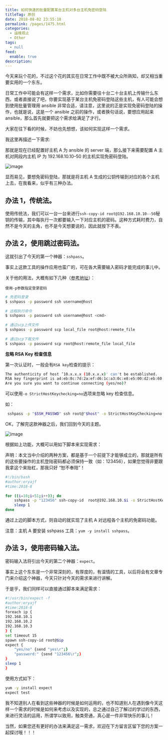 ```yaml
---
title: 如何快速的批量配置某台主机对多台主机免密码登陆
titleTag: 原创
date: 2018-08-02 23:55:18
permalink: /pages/1475.html
categories: 
  - 运维观止
  - Other
tags: 
  - null
feed: 
  enable: true
description: 
---
```


今天来玩个花的，不过这个花的其实在日常工作中既不被大众所熟知，却又相当重要实用的一个东东。



日常工作中可能会有这样一个需求，比如你需要往十台二十台主机上传输什么东西，或者直接说了吧，你要实现基于某台主机免密码登陆这些主机，有人可能会想到使用批量管理用 ansible 非常合适，请注意，这里说的正是实现免密码登陆的操作，也就是说，这是一个 ansible 之前的操作，或者换句话说，要想应用起来 ansible，那么首先就要把这个需求给满足了才行。



大家在往下看的时候，不妨也先想想，该如何实现这样一个需求。



我这里再描述一下需求:



那就是现在已经配置好主机 A 为 ansible 的 server 端，那么接下来需要配置 A 主机对网段内主机 IP 为 192.168.10.10–50 的主机实现免密码登陆。





![image](http://t.eryajf.net/imgs/2021/09/62f493101757bead.jpg)





显而易见，要想免密码登陆，那就是将主机 A 生成的公钥传输到对应的各个主机上去，在我看来，似乎有三种办法。



## 办法 1，传统法。



使用传统法，我们可以一台一台来进行`ssh-copy-id root@192.168.10.10--50`秘钥的传输，其中每执行一次都要输入一下对应主机的密码。这种方式耗时费力，自然不是今天的主角，也不是今天想要说的，因此就按下不表。



## 办法 2，使用跳过密码法。



这就引出了今天的第一个神器：`sshpass`。



事实上这款工具的操作应用也蛮广的，可在各大需要输入密码才能完成的事儿中。



关于他的用法，大概有如下几种（[参考地址](https://www.cnblogs.com/vman/p/5530375.html)）：



`使用-p参数指定登录密码`



```sh
# 免密码登录
$ sshpass -p password ssh username@host
 
# 远程执行命令
$ sshpass -p password ssh username@host <cmd>
 
# 通过scp上传文件
$ sshpass -p password scp local_file root@host:remote_file 
 
# 通过scp下载文件
$ sshpass -p password scp root@host:remote_file local_file
```



**忽略 RSA Key 检查信息**



第一次认证时，一般会有`RSA key`检查的提示：



```sh
The authenticity of host ’10.x.x.x (10.x.x.x)' can't be established.
RSA key fingerprint is a4:eb:8c:7d:2a:ef:d6:1c:a3:0c:e8:e5:00:d2:eb:60.
Are you sure you want to continue connecting (yes/no)?
```



可以使用`-o StrictHostKeychecking=no`选项来忽略 key 检查信息。



如：



```sh
 sshpass -p "$SSH_PASSWD" ssh root@"$host" -o StrictHostKeyChecking=no "$@" 2>/dev/null 
```



OK，了解完这款神器之后，我们回到今天的主题。





![image](http://t.eryajf.net/imgs/2021/09/30222e30c20e6618.jpg)





根据如上功能，大概可以用如下脚本来实现需求：



声明：本文当中介绍的两种方案，都是基于一个前提下才能够成立的，那就是所有的这些要操作的主机登陆密码都必须保持一致（如：123456），如果您觉得非要跟我拿这个来抬杠，那我只好 “恕不奉陪”！



```sh
#!/bin/bash
#author:eryajf
#time:2018-8
 
for ((i=10;i<51;i++)); do
    sshpass -p "123456" ssh-copy-id  root@192.168.10.$i -o StrictHostKeyChecking=no "$@" &> /dev/null
    sleep 1
done
```



通过上边的脚本方式，则自动的就实现了主机 A 对远程各个主机的免密码功能。



注意：主机 A 要安装 sshpass 工具：`yum -y install sshpass`。



## 办法 3，使用密码输入法。



密码输入法将引出今天的第二个神器：`expect`。



事实上这个东东是一个非常深刻的，有厚度的，有温情的工具，以后将会有文章专门来介绍这个神器，今天只针对今天的需求来进行讲解。



于是乎，我们同样可以直接通过脚本来满足需求：



```sh
#!/usr/bin/expect -f
#author:eryajf
#time:2018-8
foreach ip {
192.168.10.1
192.168.10.2
192.168.10.3
} {
set timeout 15
spawn ssh-copy-id root@$ip
expect {
    "yes/no" {send "yes\r";}
    "password:" {send "123456\r";}
}
sleep 1
}
```



使用方式如下：



```sh
yum -y install expect
expect test
```



我不知道别人在看到这些神器的时候是如何运用的，也不知道别人在遇到像今天这样一个需求的时候是如何来考虑以及实现的，总之通过自己了解过的学过的东西，来进行灵活的运用，所谓学以致用，触类旁通，真心是一件非常快乐的事儿！



当然，如果您还有更好的办法来满足这一需求，欢迎在下方留言区留下您的方案一起探讨哦！！！
